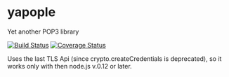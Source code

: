 # yapople
Yet another POP3 library

[![Build Status](https://travis-ci.org/agsh/onvif.png)](https://travis-ci.org/agsh/onvif)
[![Coverage Status](https://coveralls.io/repos/agsh/yapople/badge.svg?branch=master)](https://coveralls.io/r/agsh/yapople?branch=master)

Uses the last TLS Api (since crypto.createCredentials is deprecated),
so it works only with then node.js v.0.12 or later.